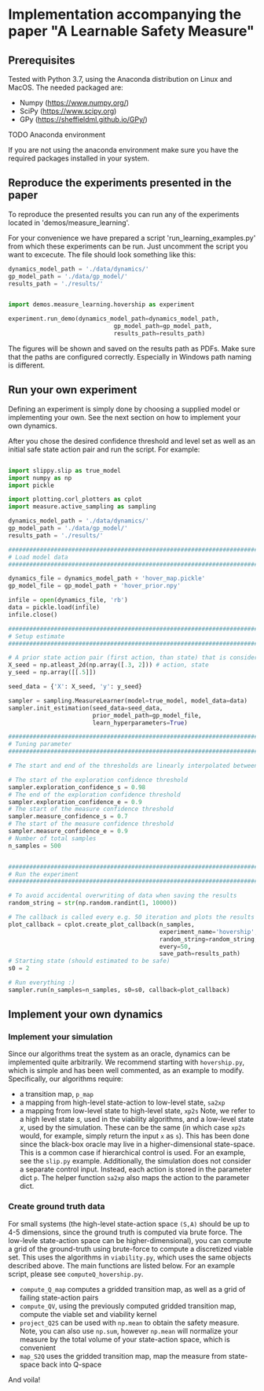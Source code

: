 # Implementation accompanying the paper "A Learnable Safety Measure"


## Prerequisites

Tested with Python 3.7, using the Anaconda distribution on Linux and MacOS.
The needed packaged are:
- Numpy (https://www.numpy.org/)
- SciPy (https://www.scipy.org)
- GPy (https://sheffieldml.github.io/GPy/)

TODO Anaconda environment

If you are not using the anaconda environment make sure you have the required packages installed in your system.

## Reproduce the experiments presented in the paper

To reproduce the presented results you can run any of the experiments located in 'demos/measure_learning'.

For your convenience we have prepared a script 'run_learning_examples.py' from which these experiments can be run.
Just uncomment the script you want to excecute. The file should look something like this:

```python
dynamics_model_path = './data/dynamics/'
gp_model_path = './data/gp_model/'
results_path = './results/'


import demos.measure_learning.hovership as experiment

experiment.run_demo(dynamics_model_path=dynamics_model_path,
                              gp_model_path=gp_model_path,
                              results_path=results_path)

```
The figures will be shown and saved on the results path as PDFs.
Make sure that the paths are configured correctly.
Especially in Windows path naming is different.


## Run your own experiment
Defining an experiment is simply done by choosing a supplied model or implementing your own.
See the next section on how to implement your own dynamics.

After you chose the desired confidence threshold and level set as well as an initial safe state action pair and run the script.
For example:

```python

import slippy.slip as true_model
import numpy as np
import pickle

import plotting.corl_plotters as cplot
import measure.active_sampling as sampling

dynamics_model_path = './data/dynamics/'
gp_model_path = './data/gp_model/'
results_path = './results/'

################################################################################
# Load model data
################################################################################

dynamics_file = dynamics_model_path + 'hover_map.pickle'
gp_model_file = gp_model_path + 'hover_prior.npy'

infile = open(dynamics_file, 'rb')
data = pickle.load(infile)
infile.close()

################################################################################
# Setup estimate
################################################################################

# A prior state action pair (first action, than state) that is considered safe (from system knowledge)
X_seed = np.atleast_2d(np.array([.3, 2])) # action, state
y_seed = np.array([[.5]])

seed_data = {'X': X_seed, 'y': y_seed}

sampler = sampling.MeasureLearner(model=true_model, model_data=data)
sampler.init_estimation(seed_data=seed_data,
                        prior_model_path=gp_model_file,
                        learn_hyperparameters=True)

################################################################################
# Tuning parameter
################################################################################

# The start and end of the thresholds are linearly interpolated between iterations

# The start of the exploration confidence threshold
sampler.exploration_confidence_s = 0.98
# The end of the exploration confidence threshold
sampler.exploration_confidence_e = 0.9
# The start of the measure confidence threshold
sampler.measure_confidence_s = 0.7
# The start of the measure confidence threshold
sampler.measure_confidence_e = 0.9
# Number of total samples
n_samples = 500


################################################################################
# Run the experiment
################################################################################

# To avoid accidental overwriting of data when saving the results
random_string = str(np.random.randint(1, 10000))

# The callback is called every e.g. 50 iteration and plots the results as well as saving the figures and data
plot_callback = cplot.create_plot_callback(n_samples,
                                           experiment_name='hovership',
                                           random_string=random_string,
                                           every=50,
                                           save_path=results_path)
# Starting state (should estimated to be safe)
s0 = 2

# Run everything :)
sampler.run(n_samples=n_samples, s0=s0, callback=plot_callback)
```


## Implement your own dynamics

### Implement your simulation

Since our algorithms treat the system as an oracle, dynamics can be implemented
quite arbitrarily. We recommend starting with `hovership.py`, which is simple and has been well commented, as an example to modify.
Specifically, our algorithms require:
- a transition map, `p_map`
- a mapping from high-level state-action to low-level state, `sa2xp`
- a mapping from low-level state to high-level state, `xp2s`
Note, we refer to a high level state _s_, used in the viability algorithms, and a low-level state _x_, used by the simulation. These can be the same (in which case `xp2s` would, for example, simply return the input `x` as `s`). This has been done since the black-box oracle may live in a higher-dimensional state-space. This is a common case if hierarchical control is used. For an example, see the `slip.py` example. Additionally, the simulation does not consider a separate control input. Instead, each action is stored in the parameter dict `p`. The helper function `sa2xp` also maps the action to the parameter dict.

### Create ground truth data

For small systems (the high-level state-action space `(S,A)` should be up to 4-5 dimensions, since the ground truth is computed via brute force. The low-levle state-action space can be higher-dimensional), you can compute a grid of the ground-truth using brute-force to compute a discretized viable set.
This uses the algorithms in `viability.py`, which uses the same objects described above. The main functions are listed below. For an example script, please see `computeQ_hovership.py`.

- `compute_Q_map` computes a gridded transition map, as well as a grid of failing state-action pairs
- `compute_QV`, using the previously computed gridded transition map, compute the viable set and viability kernel
- `project_Q2S` can be used with `np.mean` to obtain the safety measure. Note, you can also use `np.sum`, however `np.mean` will normalize your measure by the total volume of your state-action space, which is convenient
- `map_S2Q` uses the gridded transition map, map the measure from state-space back into Q-space

And voila!